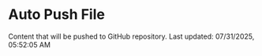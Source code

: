 # Auto Push File

Content that will be pushed to GitHub repository.
Last updated: 07/31/2025, 05:52:05 AM